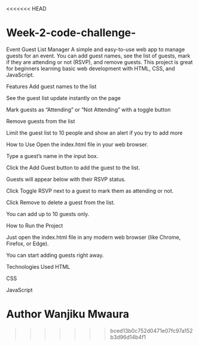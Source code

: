 <<<<<<< HEAD
# Week-2-code-challenge-

Event Guest List Manager
A simple and easy-to-use web app to manage guests for an event.
You can add guest names, see the list of guests, mark if they are attending or not (RSVP), and remove guests.
This project is great for beginners learning basic web development with HTML, CSS, and JavaScript.

Features
Add guest names to the list

See the guest list update instantly on the page

Mark guests as “Attending” or “Not Attending” with a toggle button

Remove guests from the list

Limit the guest list to 10 people and show an alert if you try to add more

How to Use
Open the index.html file in your web browser.

Type a guest’s name in the input box.

Click the Add Guest button to add the guest to the list.

Guests will appear below with their RSVP status.

Click Toggle RSVP next to a guest to mark them as attending or not.

Click Remove to delete a guest from the list.

You can add up to 10 guests only.

How to Run the Project

Just open the index.html file in any modern web browser (like Chrome, Firefox, or Edge).

You can start adding guests right away.

Technologies Used
HTML

CSS

JavaScript

Author
Wanjiku Mwaura
=======

>>>>>>> bced13b0c752d0471e07fc97a152b3d96d14b4f1
